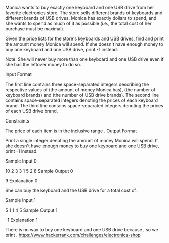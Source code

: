 Monica wants to buy exactly one keyboard and one USB drive from her favorite electronics store. The store sells different brands of keyboards and  different brands of USB drives. Monica has exactly  dollars to spend, and she wants to spend as much of it as possible (i.e., the total cost of her purchase must be maximal).

Given the price lists for the store's keyboards and USB drives, find and print the amount money Monica will spend. If she doesn't have enough money to buy one keyboard and one USB drive, print -1 instead.

Note: She will never buy more than one keyboard and one USB drive even if she has the leftover money to do so.

Input Format

The first line contains three space-separated integers describing the respective values of  (the amount of money Monica has),  (the number of keyboard brands) and  (the number of USB drive brands). 
The second line contains  space-separated integers denoting the prices of each keyboard brand. 
The third line contains  space-separated integers denoting the prices of each USB drive brand.

Constraints

The price of each item is in the inclusive range .
Output Format

Print a single integer denoting the amount of money Monica will spend. If she doesn't have enough money to buy one keyboard and one USB drive, print -1 instead.

Sample Input 0

10 2 3
3 1
5 2 8
Sample Output 0

9
Explanation 0

She can buy the  keyboard and the  USB drive for a total cost of .

Sample Input 1

5 1 1
4
5
Sample Output 1

-1
Explanation 1

There is no way to buy one keyboard and one USB drive because , so we print .
https://www.hackerrank.com/challenges/electronics-shop
